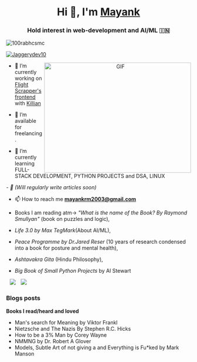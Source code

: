 <h1 align="center">Hi 👋, I'm <a href="" target="blank">
Mayank</a></h1>
<h3 align="center">Hold interest in web-development and AI/ML &#127470;&#127475</h3>

<p align="left"> <img src="https://komarev.com/ghpvc/?username=Memomer&label=Profile%20views&color=0e75b6&style=flat" alt="100rabhcsmc" /> </p>

<p align="left"> <a href="https://twitter.com/100rabhcsmc" target="blank"><img src="https://img.shields.io/twitter/follow/Jaggerydev10?logo=twitter&style=for-the-badge" alt="Jaggerydev10" /></a> </p>

<a target="_blank" align="center">
  <img align="right" top="500" height="300" width="400" alt="GIF" src="https://media.giphy.com/media/SWoSkN6DxTszqIKEqv/giphy.gif">
</a>

- 🔭 I’m currently working on <a href="https://github.com/Memomer/flight-scraper" target="blank">Flight Scrapper's frontend</a> with <a href="https://github.com/kilianplapp">Killian</a>

- 🤝 I’m available for freelancing.

- 🌱 I’m currently learning FULL-STACK DEVELOPMENT, PYTHON PROJECTS and DSA, LINUX <a href="https://www.theodinproject.com/dashboard" target="blank"></a>

*- 📝 (Will regularly write articles soon)*

- 📫 How to reach me **mayankrm2003@gmail.com**

- Books I am reading atm-> *"What is the name of the Book? By Raymond Smullyan"* (book on puzzles and logic),
-  *Life 3.0 by Max TegMark*(About AI/ML), 
-  *Peace Programme by Dr.Jared Reser* (10 years of research condensed into a book for posture and mental health),
-   *Ashtavakra Gita* (Hindu Philosophy),
-   *Big Book of Small Python Projects* by Al Stewart

 <a style="margin-left: 10px;" target="_blank" href="https://github.com/Memomer">
		<img src="https://img.icons8.com/doodle/40/000000/github--v1.png"></a>
		
<a style="margin-left: 10px;" target="_blank" href="https://twitter.com/JaggeryDev10">
			<img src="https://img.icons8.com/doodle/1x/twitter-squared--v2.png" ></a>

### Blogs posts

**Books I read/heard and loved**
- Man's search for Meaning by Viktor Frankl
- Nietzsche and The Nazis By Stephen R.C. Hicks
- How to be a 3% Man by Corey Wayne
- NMMNG by Dr. Robert A Glover
- Models, Subtle Art of not giving a and Everything is Fu*ked by Mark Manson

 
